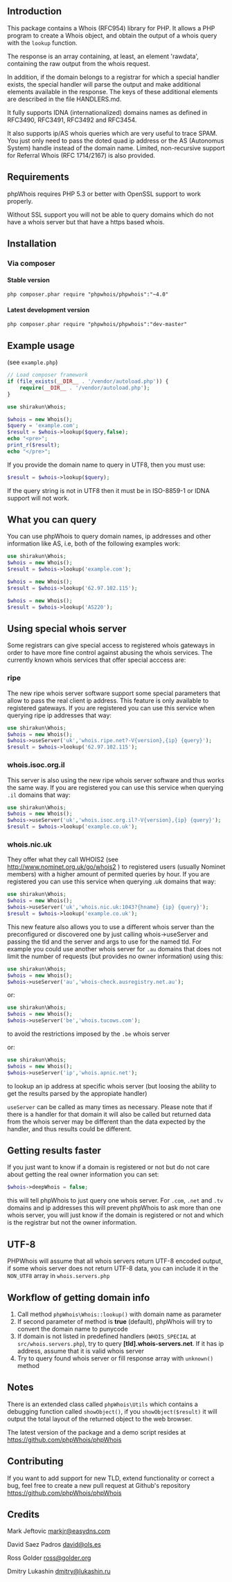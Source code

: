 Introduction
------------

This package contains a Whois (RFC954) library for PHP. It allows a PHP program to create a Whois object, and obtain the output of a whois query with the `lookup` function.

The response is an array containing, at least, an element 'rawdata', containing the raw output from the whois request.

In addition, if the domain belongs to a registrar for which a special handler exists, the special handler will parse the output and make additional elements available in the response. The keys of these additional elements are described in the file HANDLERS.md.

It fully supports IDNA (internationalized) domains names as
defined in RFC3490, RFC3491, RFC3492 and RFC3454.

It also supports ip/AS whois queries which are very useful to trace
SPAM. You just only need to pass the doted quad ip address or the
AS (Autonomus System) handle instead of the domain name. Limited,
non-recursive support for Referral Whois (RFC 1714/2167) is also
provided.

Requirements
------------

phpWhois requires PHP 5.3 or better with OpenSSL support to work properly.

Without SSL support you will not be able to query domains which do not have a whois server but that have a https based whois.

Installation
------------

### Via composer

#### Stable version

`php composer.phar require "phpwhois/phpwhois":"~4.0"`

#### Latest development version

`php composer.phar require "phpwhois/phpwhois":"dev-master"`


Example usage
-------------

(see `example.php`)
```php
// Load composer framework
if (file_exists(__DIR__ . '/vendor/autoload.php')) {
    require(__DIR__ . '/vendor/autoload.php');
}

use shirakun\Whois;

$whois = new Whois();
$query = 'example.com';
$result = $whois->lookup($query,false);
echo "<pre>";
print_r($result);
echo "</pre>";
```
If you provide the domain name to query in UTF8, then you
must use:
```php
$result = $whois->lookup($query);
```
If the query string is not in UTF8 then it must be in
ISO-8859-1 or IDNA support will not work.

What you can query
------------------

You can use phpWhois to query domain names, ip addresses and
other information like AS, i.e, both of the following examples
work:
```php
use shirakun\Whois;
$whois = new Whois();
$result = $whois->lookup('example.com');

$whois = new Whois();
$result = $whois->lookup('62.97.102.115');

$whois = new Whois();
$result = $whois->lookup('AS220');
```
Using special whois server
--------------------------

Some registrars can give special access to registered whois gateways
in order to have more fine control against abusing the whois services.
The currently known whois services that offer special acccess are:

### ripe

  The new ripe whois server software support some special parameters
  that allow to pass the real client ip address. This feature is only
  available to registered gateways. If you are registered you can use
  this service when querying ripe ip addresses that way:
  ```php
  use shirakun\Whois;
  $whois = new Whois();
  $whois->useServer('uk','whois.ripe.net?-V{version},{ip} {query}');
  $result = $whois->lookup('62.97.102.115');
  ```

### whois.isoc.org.il
  This server is also using the new ripe whois server software and
  thus works the same way. If you are registered you can use this service
  when querying `.il` domains that way:

```php
use shirakun\Whois;
$whois = new Whois();
$whois->useServer('uk','whois.isoc.org.il?-V{version},{ip} {query}');
$result = $whois->lookup('example.co.uk');
```

### whois.nic.uk

  They offer what they call WHOIS2 (see http://www.nominet.org.uk/go/whois2 )
  to registered users (usually Nominet members) with a higher amount of
  permited queries by hour. If you are registered you can use this service
  when querying .uk domains that way:

```php
use shirakun\Whois;
$whois = new Whois();
$whois->useServer('uk','whois.nic.uk:1043?{hname} {ip} {query}');
$result = $whois->lookup('example.co.uk');
```

This new feature also allows you to use a different whois server than
the preconfigured or discovered one by just calling whois->useServer
and passing the tld and the server and args to use for the named tld.
For example you could use another whois server for `.au` domains that
does not limit the number of requests (but provides no owner 
information) using this:
```php
use shirakun\Whois;
$whois = new Whois();
$whois->useServer('au','whois-check.ausregistry.net.au');
```
or:
```php
use shirakun\Whois;
$whois = new Whois();
$whois->useServer('be','whois.tucows.com');
```

to avoid the restrictions imposed by the `.be` whois server

or:

```php
use shirakun\Whois;
$whois = new Whois();
$whois->useServer('ip','whois.apnic.net');
```

to lookup an ip address at specific whois server (but loosing the
ability to get the results parsed by the appropiate handler)

`useServer` can be called as many times as necessary. Please note that
if there is a handler for that domain it will also be called but
returned data from the whois server may be different than the data
expected by the handler, and thus results could be different.

Getting results faster
----------------------

If you just want to know if a domain is registered or not but do not
care about getting the real owner information you can set:

```php
$whois->deepWhois = false;
```

this will tell phpWhois to just query one whois server. For `.com`, `.net` and `.tv` domains and ip addresses this will prevent phpWhois to ask more
than one whois server, you will just know if the domain is registered
or not and which is the registrar but not the owner information.

UTF-8
-----

PHPWhois will assume that all whois servers return UTF-8 encoded output,
if some whois server does not return UTF-8 data, you can include it in
the `NON_UTF8` array in `whois.servers.php`

Workflow of getting domain info
-------------------------------

1. Call method `phpWhois\Whois::lookup()` with domain name as parameter
2. If second parameter of method is **true** (default), phpWhois will try to convert the domain name to punycode
3. If domain is not listed in predefined handlers (`WHOIS_SPECIAL` at `src/whois.servers.php`), try to query **[tld].whois-servers.net**. If it has ip address, assume that it is valid whois server
4. Try to query found whois server or fill response array with `unknown()` method

Notes 
-----

There is an extended class called `phpWhois\Utils` which contains a
debugging function called `showObject()`, if you `showObject($result)`
it will output the total layout of the returned object to the 
web browser.

The latest version of the package and a demo script resides at 
https://github.com/phpWhois/phpWhois

Contributing
---------------

If you want to add support for new TLD, extend functionality or
correct a bug, feel free to create a new pull request at Github's
repository https://github.com/phpWhois/phpWhois

Credits
-------

Mark Jeftovic <markjr@easydns.com>

David Saez Padros <david@ols.es>

Ross Golder <ross@golder.org>

Dmitry Lukashin <dmitry@lukashin.ru>

